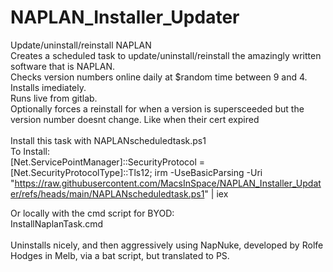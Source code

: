 # NAPLAN_Installer_Updater <BR>
Update/uninstall/reinstall NAPLAN<BR>
Creates a scheduled task to update/uninstall/reinstall the amazingly written software that is NAPLAN. <BR>
Checks version numbers online daily at $random time between 9 and 4.<BR>
Installs imediately. <BR>
Runs live from gitlab. <BR>
Optionally forces a reinstall for when a version is supersceeded but the version number doesnt change. Like when their cert expired <BR><BR>
Install this task with NAPLANscheduledtask.ps1<BR>
To Install:<BR>
[Net.ServicePointManager]::SecurityProtocol = [Net.SecurityProtocolType]::Tls12;
irm -UseBasicParsing -Uri "https://raw.githubusercontent.com/MacsInSpace/NAPLAN_Installer_Updater/refs/heads/main/NAPLANscheduledtask.ps1" | iex
<BR>

Or locally with the cmd script for BYOD:<BR>
InstallNaplanTask.cmd
<BR><BR>
Uninstalls nicely, and then aggressively using NapNuke, developed by Rolfe Hodges in Melb, via a bat script, but translated to PS.
